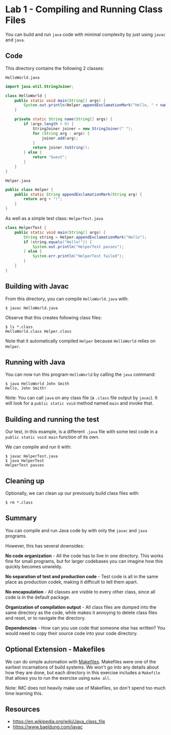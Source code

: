 # Lab 1 - Compiling and Running Class Files

You can build and run `java` code with minimal complexity by just using `javac` and `java`.

## Code

This directory contains the following 2 classes:

`HelloWorld.java`
```java
import java.util.StringJoiner;

class HelloWorld {
    public static void main(String[] args) {
        System.out.println(Helper.appendExclamationMark("Hello, " + name(args)));
    }

    private static String name(String[] args) {
        if (args.length > 0) {
            StringJoiner joiner = new StringJoiner(" ");
            for (String arg : args) {
                joiner.add(arg);
            }
            return joiner.toString();
        } else {
            return "Guest";
        }
    }
}
```

`Helper.java`
```java
public class Helper {
    public static String appendExclamationMark(String arg) {
        return arg + "!";
    }
}
```

As well as a simple test class:
`HelperTest.java`
```java
class HelperTest {
    public static void main(String[] args) {
        String string = Helper.appendExclamationMark("Hello");
        if (string.equals("Hello!")) {
            System.out.println("HelperTest passes");
        } else {
            System.err.println("HelperTest failed");
        }
    }
}

```

## Building with Javac

From this directory, you can compile `HelloWorld.java` with:
```
$ javac HelloWorld.java
```

Observe that this creates following class files:

```
$ ls *.class
HelloWorld.class Helper.class
```

Note that it automatically compiled `Helper` because `HelloWorld` relies on `Helper`.

## Running with Java

You can now run this program `HelloWorld` by calling the `java` command:
```
$ java HelloWorld John Smith
Hello, John Smith!
```

Note: You can call `java` on any class file (a `.class` file output by `javac`). It will look for
a `public static void` method named `main` and invoke that.

## Building and running the test

Our test, in this example, is a different `.java` file with some test code in a `public static void main` function of
its own.

We can compile and run it with:

```
$ javac HelperTest.java
$ java HelperTest
HelperTest passes
```

## Cleaning up

Optionally, we can clean up our previously build class files with:

```
$ rm *.class
```

## Summary

You can compile and run Java code by with only the `javac` and `java` programs.

However, this has several downsides:

**No code organization** - All the code has to live in one directory. This works fine for small programs, but for larger
codebases you can imagine how this quickly becomes unwieldy.

**No separation of test and production code** - Test code is all in the same place as production codek, making it
difficult to tell them apart.

**No encapsulation** - All classes are visible to every other class, since all code is in the default package.

**Organization of compilation output** - All class files are dumped into the same directory as the code, while makes it
annoying to delete class files and reset, or to navigate the directory.

**Dependencies** - How can you use code that someone else has written? You would need to copy their source code into
your code directory.

## Optional Extension - Makefiles

We can do simple automation with [Makefiles](https://makefiletutorial.com). Makefiles were one of the earliest
incarnations of build systems. We won't go into any details about how they are done, but each directory in this exercise
includes a `Makefile` that allows you to run the exercise using `make all`.

Note: IMC does not heavily make use of Makefiles, so don't spend too much time learning this.

## Resources

- https://en.wikipedia.org/wiki/Java_class_file
- https://www.baeldung.com/javac
